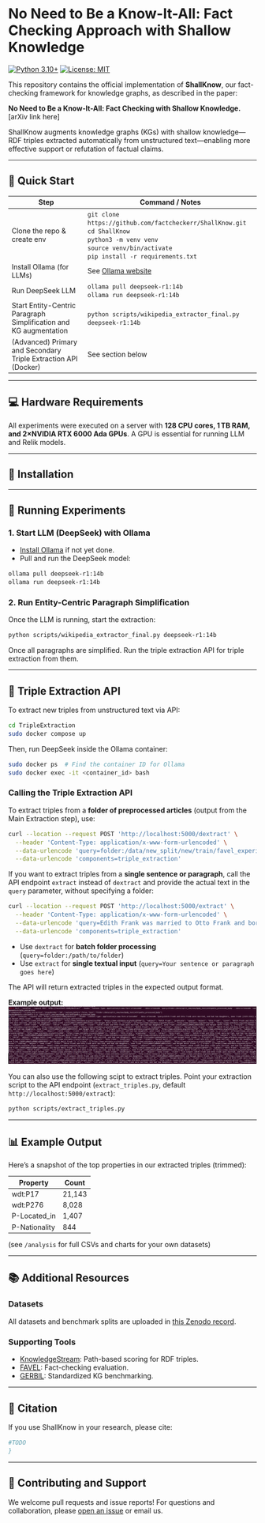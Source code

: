 
# No Need to Be a Know-It-All: Fact Checking Approach with Shallow Knowledge

[![Python 3.10+](https://img.shields.io/badge/python-3.10+-blue.svg)](https://www.python.org)
[![License: MIT](https://img.shields.io/badge/License-MIT-yellow.svg)](LICENSE)

This repository contains the official implementation of **ShallKnow**, our fact-checking framework for knowledge graphs, as described in the paper:

**No Need to Be a Know-It-All: Fact Checking with Shallow Knowledge.** [arXiv link here]

ShallKnow augments knowledge graphs (KGs) with shallow knowledge—RDF triples extracted automatically from unstructured text—enabling more effective support or refutation of factual claims.

---

## 🚀 Quick Start

| **Step**                                | **Command / Notes**                                          |
|------------------------------------------|--------------------------------------------------------------|
| Clone the repo & create env              | `git clone https://github.com/factcheckerr/ShallKnow.git`<br>`cd ShallKnow`<br>`python3 -m venv venv`<br>`source venv/bin/activate`<br>`pip install -r requirements.txt` |
| Install Ollama (for LLMs)                | See [Ollama website](https://ollama.com/download)            |
| Run DeepSeek LLM                         | `ollama pull deepseek-r1:14b`<br>`ollama run deepseek-r1:14b`|
| Start Entity-Centric Paragraph Simplification and KG augmentation     | `python scripts/wikipedia_extractor_final.py deepseek-r1:14b`|
| (Advanced) Primary and Secondary Triple Extraction API (Docker)| See section below                                            |

---

## 💻 Hardware Requirements

All experiments were executed on a server with **128 CPU cores, 1 TB RAM, and 2×NVIDIA RTX 6000 Ada GPUs**. A GPU is essential for running LLM and Relik models.

---

## 🔧 Installation


---

## 🧪 Running Experiments

### 1. Start LLM (DeepSeek) with Ollama

- [Install Ollama](https://ollama.com/download) if not yet done.
- Pull and run the DeepSeek model:

```bash
ollama pull deepseek-r1:14b
ollama run deepseek-r1:14b
```

### 2. Run Entity-Centric Paragraph Simplification

Once the LLM is running, start the extraction:

```bash
python scripts/wikipedia_extractor_final.py deepseek-r1:14b
```

Once all paragraphs are simplified. Run the triple extraction API for triple extraction from them.

---

## 🔄 Triple Extraction API 

To extract new triples from unstructured text via API:

```bash
cd TripleExtraction
sudo docker compose up
```

Then, run DeepSeek inside the Ollama container:
```bash
sudo docker ps  # Find the container ID for Ollama
sudo docker exec -it <container_id> bash
```

### Calling the Triple Extraction API

To extract triples from a **folder of preprocessed articles** (output from the Main Extraction step), use:

```bash
curl --location --request POST 'http://localhost:5000/dextract' \
  --header 'Content-Type: application/x-www-form-urlencoded' \
  --data-urlencode 'query=folder:/data/new_split/new/train/favel_experiments/favel_experiment/wikipedia_processed_favel_train_correct' \
  --data-urlencode 'components=triple_extraction'
```

If you want to extract triples from a **single sentence or paragraph**, call the API endpoint `extract` instead of `dextract` and provide the actual text in the `query` parameter, without specifying a folder:

```bash
curl --location --request POST 'http://localhost:5000/extract' \
  --header 'Content-Type: application/x-www-form-urlencoded' \
  --data-urlencode 'query=Edith Frank was married to Otto Frank and born in Frankfurt.' \
  --data-urlencode 'components=triple_extraction'
```

- Use `dextract` for **batch folder processing** (`query=folder:/path/to/folder`)
- Use `extract` for **single textual input** (`query=Your sentence or paragraph goes here`)

The API will return extracted triples in the expected output format.


**Example output:**  
![Overview](utils/triples_extraction.png)

You can also use the following scipt to extract triples.
Point your extraction script to the API endpoint (`extract_triples.py`, default `http://localhost:5000/extract`):

```bash
python scripts/extract_triples.py
```

---

## 📊 Example Output

Here’s a snapshot of the top properties in our extracted triples (trimmed):

| Property         | Count    |
|------------------|----------|
| wdt:P17          | 21,143   |
| wdt:P276         | 8,028    |
| P-Located_in     | 1,407    |
| P-Nationality    | 844      |

(see `/analysis` for full CSVs and charts for your own datasets)

---

## 📚 Additional Resources

### Datasets

All datasets and benchmark splits are uploaded in [this Zenodo record](https://zenodo.org/records/15390036).

### Supporting Tools

- [KnowledgeStream](https://github.com/saschaTrippel/knowledgestream): Path-based scoring for RDF triples.
- [FAVEL](https://github.com/dice-group/favel): Fact-checking evaluation.
- [GERBIL](https://gerbil-kbc.aksw.org/gerbil/config): Standardized KG benchmarking.

---

## 📜 Citation

If you use ShallKnow in your research, please cite:

```bibtex
#TODO 
}
```

---

## 🤝 Contributing and Support

We welcome pull requests and issue reports! For questions and collaboration, please [open an issue](https://github.com/factcheckerr/ShallKnow/issues) or email us.
